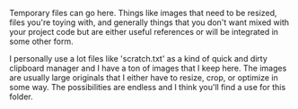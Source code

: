 Temporary files can go here. Things like images that need to be resized, files you're toying with, and generally things that you don't want mixed with your project code but are either useful references or will be integrated in some other form.

I personally use a lot files like 'scratch.txt' as a kind of quick and dirty clipboard manager and I have a ton of images that I keep here. The images are usually large originals that I either have to resize, crop, or optimize in some way. The possibilities are endless and I think you'll find a use for this folder.